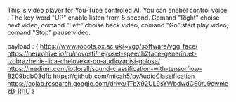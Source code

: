 This is video player for You-Tube controled AI. You can enabel control voice .
The key word "UP" enable listen from 5 second. Comand "Right" choise next video, comand "Left"  choise back video, comand "Go" start play
video, comand "Stop" pause video.

payload : {
  https://www.robots.ox.ac.uk/~vgg/software/vgg_face/
  https://neurohive.io/ru/novosti/nejroset-speech2face-generiruet-izobrazhenie-lica-cheloveka-po-audiozapisi-golosa/
  https://medium.com/iotforall/sound-classification-with-tensorflow-8209bdb03dfb
  https://github.com/micah5/pyAudioClassification
  https://colab.research.google.com/drive/1TbX92UL9sYWbdwdGE0rJ9owmezB-Rl1C
}